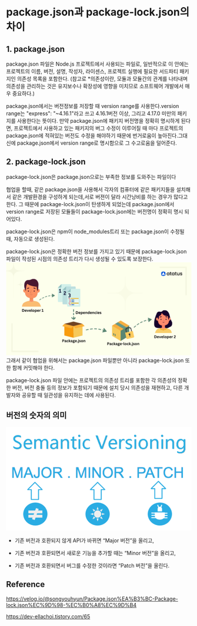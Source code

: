 # package.json과 package-lock.json의 차이


## 1. package.json

package.json 파일은 Node.js 프로젝트에서 사용되는 파일로, 일반적으로 이 안에는 프로젝트의 이름, 버전, 설명, 작성자, 라이센스, 프로젝트 실행에 필요한 서드파티 패키지인 의존성 목록을 포함한다. (참고로 \*의존성이란, 모듈과 모듈간의 관계를 나타내며 의존성을 관리하는 것은 유지보수나 확장성에 영향을 미치므로 소프트웨어 개발에서 매우 중요하다.)

package.json에서는 버전정보를 저장할 때 version range를 사용한다.version range는
"express": "~4.16.1"라고 쓰고 4.16.1버전 이상, 그리고 4.17.0 미만의 패키지를 사용한다는 뜻이다.
만약 package.json에 패키지 버전명을 정확히 명시하게 된다면, 프로젝트에서 사용하고 있는 패키지의 버그 수정이 이루어질 때 마다 프로젝트의 package.json에 적혀있는 버전도 수정을 해야하기 때문에 번거로움이 높아진다.그대신에 package.json에서 version range로 명시함으로 그 수고로움을 덜어준다.

## 2. package-lock.json

package-lock.json은 package.json으로는 부족한 정보를 도와주는 파일이다

협업을 할때, 같은 package.json을 사용해서 각자의 컴퓨터에 같은 패키지들을 설치해서 같은 개발환경을 구성하게 되는데,서로 버젼이 달라 시간낭비를 하는 경우가 많다고 한다. 그 때문에 package-lock.json이 탄생하게 되었는데 package.json에서 version range로 저장된 모듈들이 package-lock.json에는 버전명이 정확히 명시 되어있다.

package-lock.json은 npm이 node_modules트리 또는 package.json이 수정될 때, 자동으로 생성된다.

package-lock.json은 정확한 버전 정보를 가지고 있기 때문에 package-lock.json 파일이 작성된 시점의 의존성 트리가 다시 생성될 수 있도록 보장한다.
![alt text](image.png)
그래서 같이 협업을 위해서는 package.json 파일뿐만 아니라 package-lock.json 또한 함께 커밋해야 한다.

package-lock.json 파일 안에는 프로젝트의 의존성 트리를 포함한 각 의존성의 정확한 버전, 버전 충돌 등의 정보가 포함되기 때문에 설치 당시 의존성을 재현하고, 다른 개발자와 공유할 때 일관성을 유지하는 데에 사용된다.



## 버전의 숫자의 의미
![alt text](image-1.png)

- 기존 버전과 호환되지 않게 API가 바뀌면 “Major 버전”을 올리고,

- 기존 버전과 호환되면서 새로운 기능을 추가할 때는 “Minor 버전”을 올리고,

- 기존 버전과 호환되면서 버그를 수정한 것이라면 “Patch 버전”을 올린다.
## Reference

https://velog.io/@songyouhyun/Package.json%EA%B3%BC-Package-lock.json%EC%9D%98-%EC%B0%A8%EC%9D%B4

https://dev-ellachoi.tistory.com/65
